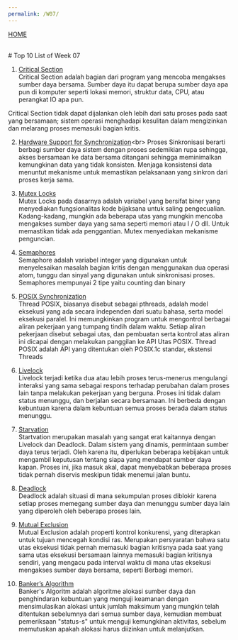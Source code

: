 ```yaml
---
permalink: /W07/
---
```

[HOME](../)

<br>
# Top 10 List of Week 07

1. [Critical Section](https://www.javatpoint.com/os-critical-section-problem)<br>
Critical Section adalah bagian dari program yang mencoba mengakses sumber daya bersama. Sumber daya itu dapat berupa sumber daya apa pun di komputer seperti lokasi memori, struktur data, CPU, atau perangkat IO apa pun.

Critical Section tidak dapat dijalankan oleh lebih dari satu proses pada saat yang bersamaan; sistem operasi menghadapi kesulitan dalam mengizinkan dan melarang proses memasuki bagian kritis.

2. [Hardware Support for Synchronization](https://www.studytonight.com/operating-system/process-synchronization#:~:text=Process%20Synchronization%20means%20sharing%20system,synchronized%20execution%20of%20cooperating%20processes.)<br>
Proses Sinkronisasi berarti berbagi sumber daya sistem dengan proses sedemikian rupa sehingga, akses bersamaan ke data bersama ditangani sehingga meminimalkan kemungkinan data yang tidak konsisten. Menjaga konsistensi data menuntut mekanisme untuk memastikan pelaksanaan yang sinkron dari proses kerja sama.

3. [Mutex Locks](https://prepinsta.com/operating-systems/mutex/)<br>
Mutex Locks pada dasarnya adalah variabel yang bersifat biner yang menyediakan fungsionalitas kode bijaksana untuk saling pengecualian. Kadang-kadang, mungkin ada beberapa utas yang mungkin mencoba mengakses sumber daya yang sama seperti memori atau I / O dll. Untuk memastikan tidak ada penggantian. Mutex menyediakan mekanisme penguncian.

4. [Semaphores](https://www.tutorialspoint.com/semaphores-in-operating-system)<br>
Semaphore adalah variabel integer yang digunakan untuk menyelesaikan masalah bagian kritis dengan menggunakan dua operasi atom, tunggu dan sinyal yang digunakan untuk sinkronisasi proses.
Semaphores mempunyai 2 tipe yaitu counting dan binary

5. [POSIX Synchronization](https://www.softprayog.in/programming/posix-threads-synchronization-in-c)<br>
Thread POSIX, biasanya disebut sebagai pthreads, adalah model eksekusi yang ada secara independen dari suatu bahasa, serta model eksekusi paralel. Ini memungkinkan program untuk mengontrol berbagai aliran pekerjaan yang tumpang tindih dalam waktu. Setiap aliran pekerjaan disebut sebagai utas, dan pembuatan serta kontrol atas aliran ini dicapai dengan melakukan panggilan ke API Utas POSIX. Thread POSIX adalah API yang ditentukan oleh POSIX.1c standar, ekstensi Threads

6. [Livelock](https://www.geeksforgeeks.org/deadlock-starvation-and-livelock/)<br>
Livelock terjadi ketika dua atau lebih proses terus-menerus mengulangi interaksi yang sama sebagai respons terhadap perubahan dalam proses lain tanpa melakukan pekerjaan yang berguna. Proses ini tidak dalam status menunggu, dan berjalan secara bersamaan. Ini berbeda dengan kebuntuan karena dalam kebuntuan semua proses berada dalam status menunggu.

7. [Starvation](https://www.geeksforgeeks.org/deadlock-starvation-and-livelock/)<br>
Startvation merupakan masalah yang sangat erat kaitannya dengan Livelock dan Deadlock. Dalam sistem yang dinamis, permintaan sumber daya terus terjadi. Oleh karena itu, diperlukan beberapa kebijakan untuk mengambil keputusan tentang siapa yang mendapat sumber daya kapan. Proses ini, jika masuk akal, dapat menyebabkan beberapa proses tidak pernah diservis meskipun tidak menemui jalan buntu.

8. [Deadlock](https://www.geeksforgeeks.org/introduction-of-deadlock-in-operating-system/)<br>
Deadlock adalah situasi di mana sekumpulan proses diblokir karena setiap proses memegang sumber daya dan menunggu sumber daya lain yang diperoleh oleh beberapa proses lain.

9. [Mutual Exclusion](https://en.wikipedia.org/wiki/Mutual_exclusion)<br>
Mutual Exclusion adalah properti kontrol konkurensi, yang diterapkan untuk tujuan mencegah kondisi ras. Merupakan persyaratan bahwa satu utas eksekusi tidak pernah memasuki bagian kritisnya pada saat yang sama utas eksekusi bersamaan lainnya memasuki bagian kritisnya sendiri, yang mengacu pada interval waktu di mana utas eksekusi mengakses sumber daya bersama, seperti Berbagi memori.

10. [ Banker’s Algorithm](https://www.geeksforgeeks.org/bankers-algorithm-in-operating-system-2/)<br>
Banker's Algoritm adalah algoritme alokasi sumber daya dan penghindaran kebuntuan yang menguji keamanan dengan mensimulasikan alokasi untuk jumlah maksimum yang mungkin telah ditentukan sebelumnya dari semua sumber daya, kemudian membuat pemeriksaan "status-s" untuk menguji kemungkinan aktivitas, sebelum memutuskan apakah alokasi harus diizinkan untuk melanjutkan.
